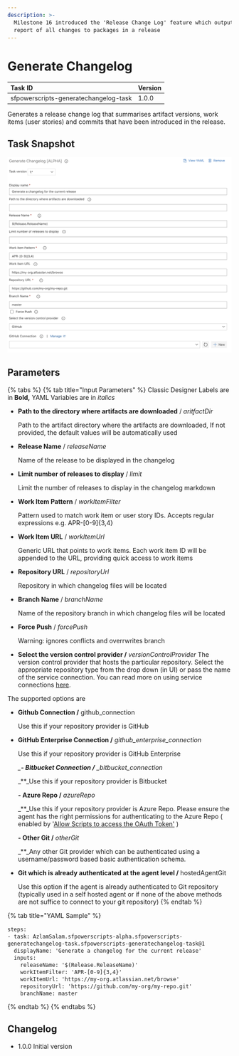 ```yaml
---
description: >-
  Milestone 16 introduced the 'Release Change Log' feature which outputs a
  report of all changes to packages in a release
---
```


# Generate Changelog

| Task ID | Version |
| :--- | :--- |
| ​sfpowerscripts-generatechangelog-task | ​1.0.0 |

Generates a release change log that summarises artifact versions, work items \(user stories\) and commits that have been introduced in the release.

## Task Snapshot

![](../../../.gitbook/assets/generatechangelog.png)

## Parameters

{% tabs %}
{% tab title="Input Parameters" %}
Classic Designer Labels are in **Bold,** YAML Variables are in _italics_

* **Path to the directory where artifacts are downloaded** / _aritfactDir_

  Path to the artifact directory where the artifacts are downloaded, If not provided, the default values will be automatically used

* **Release Name** / _releaseName_

  Name of the release to be displayed in the changelog

* **Limit number of releases to display** / _limit_

  Limit the number of releases to display in the changelog markdown

* **Work Item Pattern** / _workItemFilter_

  Pattern used to match work item or user story IDs. Accepts regular expressions e.g. APR-\[0-9\]{3,4}

* **Work Item URL** / _workItemUrl_

  Generic URL that points to work items. Each work item ID will be appended to the URL, providing quick access to work items

* **Repository URL** / _repositoryUrl_

  Repository in which changelog files will be located

* **Branch Name** / _branchName_

  Name of the repository branch in which changelog files will be located

* **Force Push** / _forcePush_

  Warning: ignores conflicts and overrwrites branch

* **Select the version control provider /** _versionControlProvider_ The version control provider that hosts the particular repository. Select the appropriate repository type from the drop down \(in UI\) or pass the name of the service connection. You can read more on using service connections [here](https://docs.microsoft.com/en-us/azure/devops/pipelines/library/service-endpoints?view=azure-devops&tabs=yaml).

The supported options are

* **Github Connection /** github\_connection  

  Use this if your repository  provider is GitHub  

* **GitHub Enterprise Connection /** _github\_enterprise\_connection_   

  Use this if your repository provider is GitHub Enterprise  

  _\_**- Bitbucket Connection /** \_bitbucket\_connection_  

  _\*\*_Use this if your repository provider is Bitbucket  

  **- Azure Repo /** _azureRepo_  

  _\*\*_Use this if your repository provider is Azure Repo. Please ensure the agent has the right permissions for authenticating to the Azure Repo \( enabled by  '[Allow Scripts to access the OAuth Token'](https://docs.microsoft.com/en-us/azure/devops/pipelines/build/options?view=azure-devops#allow-scripts-to-access-the-oauth-token) \)  

  **- Other Git /** _otherGit_  

  _\*\*_Any other Git provider which can be authenticated using a username/password based basic authentication schema.  

* **Git which is already authenticated at the agent level /** hostedAgentGit  

  Use this option if the agent is already authenticated to Git repository \(typically used in a self hosted agent or if none of the above methods are not suffice to connect to your git repository\)
{% endtab %}

{% tab title="YAML Sample" %}
```text
steps:
- task: AzlamSalam.sfpowerscripts-alpha.sfpowerscripts-generatechangelog-task.sfpowerscripts-generatechangelog-task@1
  displayName: 'Generate a changelog for the current release'
  inputs:
    releaseName: '$(Release.ReleaseName)'
    workItemFilter: 'APR-[0-9]{3,4}'
    workItemUrl: 'https://my-org.atlassian.net/browse'
    repositoryUrl: 'https://github.com/my-org/my-repo.git'
    branchName: master
```
{% endtab %}
{% endtabs %}

## Changelog

* 1.0.0 Initial version

